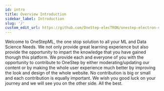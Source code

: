 ```yaml
---
id: intro
title: Overview Introduction
sidebar_label: Introduction
slug: '/'
custom_edit_url: https://github.com/OneStep-elecTRON/onestep-electron-content
---
```


Welcome to OneStepML, the one stop solution to all your ML and Data Science Needs. We not only provide great learning experience but also provide the opportunity to impart the knowledge that you have gained thorugh this platform. We provide each and everyone of you with the opportunity to contribute to OneStep by either moderating/updating our content or by making the whole user experience much better by improving the look and design of the whole website. No contribution is big or small and each contribution is equally important. We wish you good luck on your journey and we will see you on the other side. All the best.
